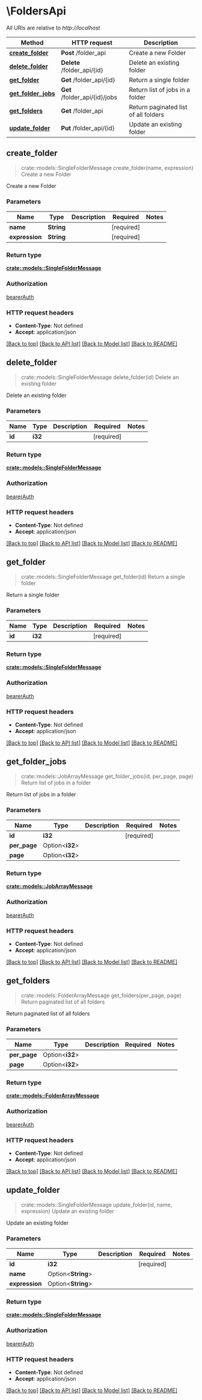 # \FoldersApi

All URIs are relative to *http://localhost*

Method | HTTP request | Description
------------- | ------------- | -------------
[**create_folder**](FoldersApi.md#create_folder) | **Post** /folder_api | Create a new Folder
[**delete_folder**](FoldersApi.md#delete_folder) | **Delete** /folder_api/{id} | Delete an existing folder
[**get_folder**](FoldersApi.md#get_folder) | **Get** /folder_api/{id} | Return a single folder
[**get_folder_jobs**](FoldersApi.md#get_folder_jobs) | **Get** /folder_api/{id}/jobs | Return list of jobs in a folder
[**get_folders**](FoldersApi.md#get_folders) | **Get** /folder_api | Return paginated list of all folders
[**update_folder**](FoldersApi.md#update_folder) | **Put** /folder_api/{id} | Update an existing folder



## create_folder

> crate::models::SingleFolderMessage create_folder(name, expression)
Create a new Folder

Create a new Folder

### Parameters


Name | Type | Description  | Required | Notes
------------- | ------------- | ------------- | ------------- | -------------
**name** | **String** |  | [required] |
**expression** | **String** |  | [required] |

### Return type

[**crate::models::SingleFolderMessage**](SingleFolderMessage.md)

### Authorization

[bearerAuth](../README.md#bearerAuth)

### HTTP request headers

- **Content-Type**: Not defined
- **Accept**: application/json

[[Back to top]](#) [[Back to API list]](../README.md#documentation-for-api-endpoints) [[Back to Model list]](../README.md#documentation-for-models) [[Back to README]](../README.md)


## delete_folder

> crate::models::SingleFolderMessage delete_folder(id)
Delete an existing folder

Delete an existing folder

### Parameters


Name | Type | Description  | Required | Notes
------------- | ------------- | ------------- | ------------- | -------------
**id** | **i32** |  | [required] |

### Return type

[**crate::models::SingleFolderMessage**](SingleFolderMessage.md)

### Authorization

[bearerAuth](../README.md#bearerAuth)

### HTTP request headers

- **Content-Type**: Not defined
- **Accept**: application/json

[[Back to top]](#) [[Back to API list]](../README.md#documentation-for-api-endpoints) [[Back to Model list]](../README.md#documentation-for-models) [[Back to README]](../README.md)


## get_folder

> crate::models::SingleFolderMessage get_folder(id)
Return a single folder

Return a single folder

### Parameters


Name | Type | Description  | Required | Notes
------------- | ------------- | ------------- | ------------- | -------------
**id** | **i32** |  | [required] |

### Return type

[**crate::models::SingleFolderMessage**](SingleFolderMessage.md)

### Authorization

[bearerAuth](../README.md#bearerAuth)

### HTTP request headers

- **Content-Type**: Not defined
- **Accept**: application/json

[[Back to top]](#) [[Back to API list]](../README.md#documentation-for-api-endpoints) [[Back to Model list]](../README.md#documentation-for-models) [[Back to README]](../README.md)


## get_folder_jobs

> crate::models::JobArrayMessage get_folder_jobs(id, per_page, page)
Return list of jobs in a folder

Return list of jobs in a folder

### Parameters


Name | Type | Description  | Required | Notes
------------- | ------------- | ------------- | ------------- | -------------
**id** | **i32** |  | [required] |
**per_page** | Option<**i32**> |  |  |
**page** | Option<**i32**> |  |  |

### Return type

[**crate::models::JobArrayMessage**](JobArrayMessage.md)

### Authorization

[bearerAuth](../README.md#bearerAuth)

### HTTP request headers

- **Content-Type**: Not defined
- **Accept**: application/json

[[Back to top]](#) [[Back to API list]](../README.md#documentation-for-api-endpoints) [[Back to Model list]](../README.md#documentation-for-models) [[Back to README]](../README.md)


## get_folders

> crate::models::FolderArrayMessage get_folders(per_page, page)
Return paginated list of all folders

Return paginated list of all folders

### Parameters


Name | Type | Description  | Required | Notes
------------- | ------------- | ------------- | ------------- | -------------
**per_page** | Option<**i32**> |  |  |
**page** | Option<**i32**> |  |  |

### Return type

[**crate::models::FolderArrayMessage**](FolderArrayMessage.md)

### Authorization

[bearerAuth](../README.md#bearerAuth)

### HTTP request headers

- **Content-Type**: Not defined
- **Accept**: application/json

[[Back to top]](#) [[Back to API list]](../README.md#documentation-for-api-endpoints) [[Back to Model list]](../README.md#documentation-for-models) [[Back to README]](../README.md)


## update_folder

> crate::models::SingleFolderMessage update_folder(id, name, expression)
Update an existing folder

Update an existing folder

### Parameters


Name | Type | Description  | Required | Notes
------------- | ------------- | ------------- | ------------- | -------------
**id** | **i32** |  | [required] |
**name** | Option<**String**> |  |  |
**expression** | Option<**String**> |  |  |

### Return type

[**crate::models::SingleFolderMessage**](SingleFolderMessage.md)

### Authorization

[bearerAuth](../README.md#bearerAuth)

### HTTP request headers

- **Content-Type**: Not defined
- **Accept**: application/json

[[Back to top]](#) [[Back to API list]](../README.md#documentation-for-api-endpoints) [[Back to Model list]](../README.md#documentation-for-models) [[Back to README]](../README.md)

